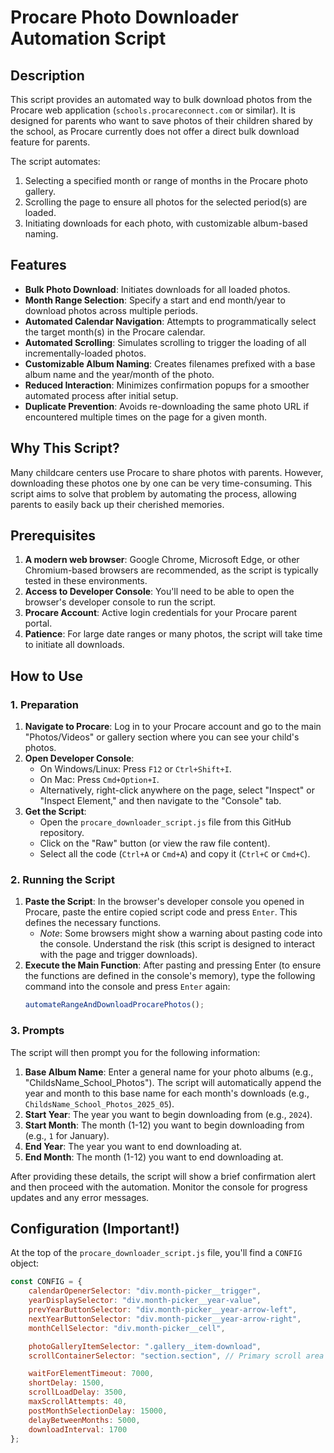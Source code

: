# Procare Photo Downloader Automation Script

## Description

This script provides an automated way to bulk download photos from the Procare web application (`schools.procareconnect.com` or similar). It is designed for parents who want to save photos of their children shared by the school, as Procare currently does not offer a direct bulk download feature for parents.

The script automates:
1.  Selecting a specified month or range of months in the Procare photo gallery.
2.  Scrolling the page to ensure all photos for the selected period(s) are loaded.
3.  Initiating downloads for each photo, with customizable album-based naming.

## Features

* **Bulk Photo Download**: Initiates downloads for all loaded photos.
* **Month Range Selection**: Specify a start and end month/year to download photos across multiple periods.
* **Automated Calendar Navigation**: Attempts to programmatically select the target month(s) in the Procare calendar.
* **Automated Scrolling**: Simulates scrolling to trigger the loading of all incrementally-loaded photos.
* **Customizable Album Naming**: Creates filenames prefixed with a base album name and the year/month of the photo.
* **Reduced Interaction**: Minimizes confirmation popups for a smoother automated process after initial setup.
* **Duplicate Prevention**: Avoids re-downloading the same photo URL if encountered multiple times on the page for a given month.

## Why This Script?

Many childcare centers use Procare to share photos with parents. However, downloading these photos one by one can be very time-consuming. This script aims to solve that problem by automating the process, allowing parents to easily back up their cherished memories.

## Prerequisites

1.  **A modern web browser**: Google Chrome, Microsoft Edge, or other Chromium-based browsers are recommended, as the script is typically tested in these environments.
2.  **Access to Developer Console**: You'll need to be able to open the browser's developer console to run the script.
3.  **Procare Account**: Active login credentials for your Procare parent portal.
4.  **Patience**: For large date ranges or many photos, the script will take time to initiate all downloads.

## How to Use

### 1. Preparation

1.  **Navigate to Procare**: Log in to your Procare account and go to the main "Photos/Videos" or gallery section where you can see your child's photos.
2.  **Open Developer Console**:
    * On Windows/Linux: Press `F12` or `Ctrl+Shift+I`.
    * On Mac: Press `Cmd+Option+I`.
    * Alternatively, right-click anywhere on the page, select "Inspect" or "Inspect Element," and then navigate to the "Console" tab.
3.  **Get the Script**:
    * Open the `procare_downloader_script.js` file from this GitHub repository.
    * Click on the "Raw" button (or view the raw file content).
    * Select all the code (`Ctrl+A` or `Cmd+A`) and copy it (`Ctrl+C` or `Cmd+C`).

### 2. Running the Script

1.  **Paste the Script**: In the browser's developer console you opened in Procare, paste the entire copied script code and press `Enter`. This defines the necessary functions.
    * *Note*: Some browsers might show a warning about pasting code into the console. Understand the risk (this script is designed to interact with the page and trigger downloads).
2.  **Execute the Main Function**: After pasting and pressing Enter (to ensure the functions are defined in the console's memory), type the following command into the console and press `Enter` again:
    ```javascript
    automateRangeAndDownloadProcarePhotos();
    ```

### 3. Prompts

The script will then prompt you for the following information:

1.  **Base Album Name**: Enter a general name for your photo albums (e.g., "ChildsName_School_Photos"). The script will automatically append the year and month to this base name for each month's downloads (e.g., `ChildsName_School_Photos_2025_05`).
2.  **Start Year**: The year you want to begin downloading from (e.g., `2024`).
3.  **Start Month**: The month (1-12) you want to begin downloading from (e.g., `1` for January).
4.  **End Year**: The year you want to end downloading at.
5.  **End Month**: The month (1-12) you want to end downloading at.

After providing these details, the script will show a brief confirmation alert and then proceed with the automation. Monitor the console for progress updates and any error messages.

## Configuration (Important!)

At the top of the `procare_downloader_script.js` file, you'll find a `CONFIG` object:

```javascript
const CONFIG = {
    calendarOpenerSelector: "div.month-picker__trigger",
    yearDisplaySelector: "div.month-picker__year-value",
    prevYearButtonSelector: "div.month-picker__year-arrow-left",
    nextYearButtonSelector: "div.month-picker__year-arrow-right",
    monthCellSelector: "div.month-picker__cell",

    photoGalleryItemSelector: ".gallery__item-download",
    scrollContainerSelector: "section.section", // Primary scroll area

    waitForElementTimeout: 7000,
    shortDelay: 1500,
    scrollLoadDelay: 3500,
    maxScrollAttempts: 40,
    postMonthSelectionDelay: 15000,
    delayBetweenMonths: 5000,
    downloadInterval: 1700
};
